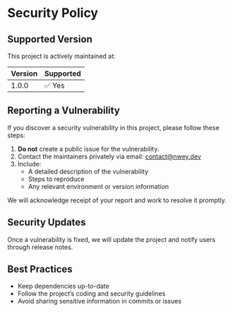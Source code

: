 # Security Policy

## Supported Version
This project is actively maintained at:

| Version | Supported |
|---------|-----------|
| 1.0.0   | ✅ Yes    |

## Reporting a Vulnerability
If you discover a security vulnerability in this project, please follow these steps:

1. **Do not** create a public issue for the vulnerability.  
2. Contact the maintainers privately via email: contact@nwey.dev  
3. Include:
   - A detailed description of the vulnerability
   - Steps to reproduce
   - Any relevant environment or version information

We will acknowledge receipt of your report and work to resolve it promptly.  

## Security Updates
Once a vulnerability is fixed, we will update the project and notify users through release notes.

## Best Practices
- Keep dependencies up-to-date
- Follow the project’s coding and security guidelines
- Avoid sharing sensitive information in commits or issues
